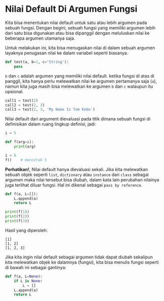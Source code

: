# Nilai Default Di Argumen Fungsi

Kita bisa menentukan nilai default untuk satu atau lebih argumen pada sebuah fungsi. Dengan begini, sebuah fungsi yang memiliki argumen lebih dari satu bisa digunakan atau bisa dipanggil dengan meluluskan nilai ke beberapa argumen utamanya saja.

Untuk melakukan ini, kita bisa menugaskan nilai di dalam sebuah argumen layaknya penugasan nilai ke dalam variabel seperti biasanya.


```Python
def test(a, b=1, c='String'):
    pass

```

`b` dan `c` adalah argumen yang memiliki nilai default. ketika fungsi di atas di panggil, kita hanya perlu melewatkan nilai ke argumen pertamanya saja (`a`), namun kita juga masih bisa melewatkan ke argumen `b` dan `c` walaupun itu opsional.

```Python
call1 = test(2)
call2 = test(2, 3)
call3 = test(2, 3, 'My Name Is Tom Kebo')
```
Nilai default dari argument dievaluasi pada titik dimana sebuah fungsi di definisikan dalam ruang lingkup definisi, jadi:

```Python
i = 5

def f(arg=i):
    print(arg)

i = 6
f()    # mencetak 5
```

**Perhatikan!**, Nilai default hanya dievaluasi sekali. Jika kita melewatkan sebuah objek seperti `list`, `dictionary` atau `instance` dari `class` sebagai argumen maka nilai tersebut bisa diubah, dalam kata lain perubahan nilainya juga terlihat diluar fungsi. Hal ini dikenal sebagai `pass by reference`.

```Python
def f(a, L=[]):
    L.append(a)
    return L

print(f(1))
print(f(2))
print(f(3))
```

Hasil yang diperoleh:

```
[1]
[1, 2]
[1, 2, 3]
```

Jika kita ingin nilai default sebagai argumen tidak dapat diubah sekalipun kita melewatkan objek ke dalamnya (fungsi), kita bisa menulis fungsi seperti di bawah ini sebagai gantinya:

```Python
def f(a, L=None):
    if L is None:
        L = []
    L.append(a)
    return L
```


